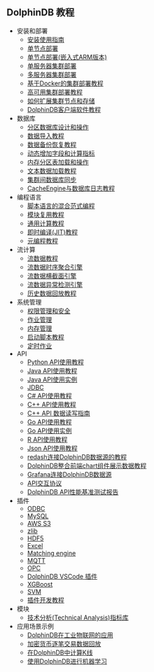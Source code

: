 ## DolphinDB 教程

- 安装和部署
    - [安装使用指南](dolphindb_user_guide.md)
    - [单节点部署](standalone_server.md)
    - [单节点部署(嵌入式ARM版本)](ARM_standalone_deploy.md)
    - [单服务器集群部署](single_machine_cluster_deploy.md)
    - [多服务器集群部署](multi_machine_cluster_deploy.md)
    - [基于Docker的集群部署教程](docker_deployment.md)
    - [高可用集群部署教程](ha_cluster_deployment.md)
    - [如何扩展集群节点和存储](scale_out_cluster.md)
    - [DolphinDB客户端软件教程](client_tool_tutorial.md)
- 数据库
    - [分区数据库设计和操作](database.md)
    - [数据导入教程](import_data.md)
    - [数据备份恢复教程](restore-backup.md)
    - [动态增加字段和计算指标](add_column.md)
    - [内存分区表加载和操作](partitioned_in_memory_table.md)
    - [文本数据加载教程](import_csv.md)
    - [集群间数据库同步](data_synchronization_between_clusters.md)
    - [CacheEngine与数据库日志教程](redoLog_cacheEngine.md)
- 编程语言
    - [脚本语言的混合范式编程](hybrid_programming_paradigms.md)
    - [模块复用教程](module_tutorial.md)
    - [通用计算教程](general_computing.md)
    - [即时编译(JIT)教程](jit.md)
    - [元编程教程](meta_programming.md)
- 流计算
    - [流数据教程](streaming_tutorial.md)
    - [流数据时序聚合引擎](stream_aggregator.md)
    - [流数据横截面引擎](streaming_crossSectionalAggregator.md)
    - [流数据异常检测引擎](Anomaly_Detection_Engine.md)
    - [历史数据回放教程](historical_data_replay.md)
- 系统管理
    - [权限管理和安全](ACL_and_Security.md)
    - [作业管理](job_management_tutorial.md)
    - [内存管理](memory_management.md)
    - [启动脚本教程](Startup.md)
    - [定时作业](scheduledJob.md)
- API
    - [Python API使用教程](../../../api_python3/blob/master/README.md)
    - [Java API使用教程](../../../api-java/blob/master/README_CN.md)
    - [Java API使用实例](../../../api-java/blob/master/example/README_CN.md)
	- [JDBC](../../..//jdbc/blob/master/README_CN.md)
    - [C# API使用教程](../../../api-csharp/blob/master/README_CN.md)
    - [C++ API使用教程](../../../api-cplusplus/blob/master/README_CN.md)
    - [C++ API 数据读写指南](c%2B%2Bapi.md)
    - [Go API使用教程](../../../api-go/blob/master/README.md)
    - [Go API使用实例](../../../api-go/blob/master/example/README_CN.md)
    - [R API使用教程](../../../api-r/blob/master/README_CN.md)
    - [Json API使用教程](../../../api-json/blob/master/README_CN.md)
    - [redash连接DolphinDB数据源的教程](data_interface_for_redash.md)
    - [DolphinDB整合前端chart组件展示数据教程](web_chart_integration.md)
    - [Grafana连接DolphinDB数据源](../../../grafana-datasource/blob/master/README_CN.md)
    - [API交互协议](api_protocol.md)
    - [DolphinDB API性能基准测试报告](api_performance.md)
- 插件
    - [ODBC](../../../DolphinDBPlugin/blob/master/odbc/README.md)
    - [MySQL](../../../DolphinDBPlugin/blob/master/mysql/README_CN.md)
    - [AWS S3](../../../DolphinDBPlugin/blob/master/aws/README_CN.md)
    - [zlib](../../../DolphinDBPlugin/blob/master/zlib/README_CN.md)
    - [HDF5](../../../DolphinDBPlugin/blob/master/hdf5/README_CN.md)
    - [Excel](../../..//excel-add-in)
    - [Matching engine](../../../DolphinDBPlugin/blob/master/MatchingEngine/README.md)
    - [MQTT](../../../DolphinDBPlugin/blob/master/mqtt/README_CN.md)
    - [OPC](../../../DolphinDBPlugin/blob/master/opc/README_CN.md)
    - [DolphinDB VSCode 插件](vscode_extension.md)
    - [XGBoost](../../../DolphinDBPlugin/blob/master/XGBoost/README_CN.md)
    - [SVM](../../../DolphinDBPlugin/blob/master/svm/README_CN.md)
    - [插件开发教程](plugin_development_tutorial.md)
- 模块
    - [技术分析(Technical Analysis)指标库](ta.md) 
- 应用场景示例
    - [DolphinDB在工业物联网的应用](iot_demo.md)
    - [加密货币逐笔交易数据回放](../../../applications/blob/master/cryptocurr_replay/README.md)
    - [在DolphinDB中计算K线](OHLC.md) 
	- [使用DolphinDB进行机器学习](machine_learning.md)
